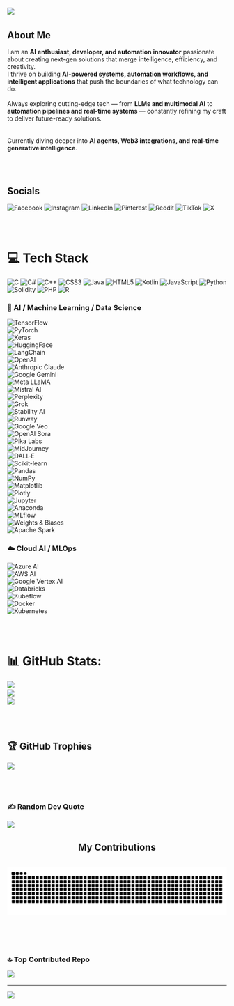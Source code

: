 ## <img src="https://readme-typing-svg.herokuapp.com/?font=Nunito&size=35&center=true&vCenter=true&width=600&height=90&duration=6000&lines=HELLO+THERE+!;+I+AM+JOSEPH+MOKUA+(santosjose7);" />

## About Me 
I am an **AI enthusiast, developer, and automation innovator** passionate about creating next-gen solutions that merge intelligence, efficiency, and creativity.<br>
I thrive on building **AI-powered systems, automation workflows, and intelligent applications** that push the boundaries of what technology can do.<br>
<br>Always exploring cutting-edge tech — from **LLMs and multimodal AI** to **automation pipelines and real-time systems** — constantly refining my craft to deliver future-ready solutions.<br>
<br>
<br>Currently diving deeper into **AI agents, Web3 integrations, and real-time generative intelligence**.  

<br><br>
## Socials
![Facebook](https://img.shields.io/badge/Facebook-%231877F2.svg?logo=Facebook&logoColor=white) ![Instagram](https://img.shields.io/badge/Instagram-%23E4405F.svg?logo=Instagram&logoColor=white) ![LinkedIn](https://img.shields.io/badge/LinkedIn-%230077B5.svg?logo=linkedin&logoColor=white) ![Pinterest](https://img.shields.io/badge/Pinterest-%23E60023.svg?logo=Pinterest&logoColor=white) ![Reddit](https://img.shields.io/badge/Reddit-%23FF4500.svg?logo=Reddit&logoColor=white) ![TikTok](https://img.shields.io/badge/TikTok-%23000000.svg?logo=TikTok&logoColor=white) ![X](https://img.shields.io/badge/X-black.svg?logo=X&logoColor=white)

<br><br>
# 💻 Tech Stack
![C](https://img.shields.io/badge/c-%2300599C.svg?style=for-the-badge&logo=c&logoColor=white) ![C#](https://img.shields.io/badge/c%23-%23239120.svg?style=for-the-badge&logo=csharp&logoColor=white) ![C++](https://img.shields.io/badge/c++-%2300599C.svg?style=for-the-badge&logo=c%2B%2B&logoColor=white) ![CSS3](https://img.shields.io/badge/css3-%231572B6.svg?style=for-the-badge&logo=css3&logoColor=white) ![Java](https://img.shields.io/badge/java-%23ED8B00.svg?style=for-the-badge&logo=openjdk&logoColor=white) ![HTML5](https://img.shields.io/badge/html5-%23E34F26.svg?style=for-the-badge&logo=html5&logoColor=white) ![Kotlin](https://img.shields.io/badge/kotlin-%237F52FF.svg?style=for-the-badge&logo=kotlin&logoColor=white) ![JavaScript](https://img.shields.io/badge/javascript-%23323330.svg?style=for-the-badge&logo=javascript&logoColor=%23F7DF1E) ![Python](https://img.shields.io/badge/python-3670A0?style=for-the-badge&logo=python&logoColor=ffdd54) ![Solidity](https://img.shields.io/badge/Solidity-%23363636.svg?style=for-the-badge&logo=solidity&logoColor=white) ![PHP](https://img.shields.io/badge/php-%23777BB4.svg?style=for-the-badge&logo=php&logoColor=white) ![R](https://img.shields.io/badge/r-%23276DC3.svg?style=for-the-badge&logo=r&logoColor=white)

### 🔬 AI / Machine Learning / Data Science
![TensorFlow](https://img.shields.io/badge/TensorFlow-FF6F00?style=for-the-badge&logo=tensorflow&logoColor=white)  
![PyTorch](https://img.shields.io/badge/PyTorch-EE4C2C?style=for-the-badge&logo=pytorch&logoColor=white)  
![Keras](https://img.shields.io/badge/Keras-D00000?style=for-the-badge&logo=keras&logoColor=white)  
![HuggingFace](https://img.shields.io/badge/HuggingFace-FCC624?style=for-the-badge&logo=huggingface&logoColor=black)  
![LangChain](https://img.shields.io/badge/LangChain-1C3C3C?style=for-the-badge&logo=chainlink&logoColor=white)  
![OpenAI](https://img.shields.io/badge/OpenAI-412991?style=for-the-badge&logo=openai&logoColor=white)  
![Anthropic Claude](https://img.shields.io/badge/Claude-000000?style=for-the-badge&logo=Anthropic&logoColor=white)  
![Google Gemini](https://img.shields.io/badge/Gemini-4285F4?style=for-the-badge&logo=google&logoColor=white)  
![Meta LLaMA](https://img.shields.io/badge/LLaMA-0084FF?style=for-the-badge&logo=meta&logoColor=white)  
![Mistral AI](https://img.shields.io/badge/Mistral_AI-FF4A00?style=for-the-badge&logoColor=white)  
![Perplexity](https://img.shields.io/badge/Perplexity-1B1F23?style=for-the-badge&logo=perplexity&logoColor=white)  
![Grok](https://img.shields.io/badge/Grok-222222?style=for-the-badge&logo=x&logoColor=white)  
![Stability AI](https://img.shields.io/badge/Stability_AI-FF6F61?style=for-the-badge&logo=stabilityai&logoColor=white)  
![Runway](https://img.shields.io/badge/Runway_Gen3-00FF9C?style=for-the-badge&logoColor=black)  
![Google Veo](https://img.shields.io/badge/Google_Veo-4285F4?style=for-the-badge&logo=google&logoColor=white)  
![OpenAI Sora](https://img.shields.io/badge/Sora-412991?style=for-the-badge&logo=openai&logoColor=white)  
![Pika Labs](https://img.shields.io/badge/Pika_Labs-FFB000?style=for-the-badge&logoColor=black)  
![MidJourney](https://img.shields.io/badge/MidJourney-000000?style=for-the-badge&logo=midjourney&logoColor=white)  
![DALL·E](https://img.shields.io/badge/DALL·E-74AA9C?style=for-the-badge&logo=openai&logoColor=white)  
![Scikit-learn](https://img.shields.io/badge/scikit--learn-%23F7931E.svg?style=for-the-badge&logo=scikit-learn&logoColor=white)  
![Pandas](https://img.shields.io/badge/pandas-%23150458.svg?style=for-the-badge&logo=pandas&logoColor=white)  
![NumPy](https://img.shields.io/badge/numpy-%23013243.svg?style=for-the-badge&logo=numpy&logoColor=white)  
![Matplotlib](https://img.shields.io/badge/Matplotlib-%23ffffff.svg?style=for-the-badge&logo=Matplotlib&logoColor=black)  
![Plotly](https://img.shields.io/badge/Plotly-%233F4F75.svg?style=for-the-badge&logo=plotly&logoColor=white)  
![Jupyter](https://img.shields.io/badge/Jupyter-%23F37626.svg?style=for-the-badge&logo=jupyter&logoColor=white)  
![Anaconda](https://img.shields.io/badge/Anaconda-%2344A833.svg?style=for-the-badge&logo=anaconda&logoColor=white)  
![MLflow](https://img.shields.io/badge/MLflow-0194E2.svg?style=for-the-badge&logo=mlflow&logoColor=white)  
![Weights & Biases](https://img.shields.io/badge/Weights_&_Biases-FFBE00?style=for-the-badge&logo=weightsandbiases&logoColor=black)  
![Apache Spark](https://img.shields.io/badge/Apache%20Spark-FDEE21?style=for-the-badge&logo=apachespark&logoColor=black)  

### ☁️ Cloud AI / MLOps
![Azure AI](https://img.shields.io/badge/Azure_AI-0078D4?style=for-the-badge&logo=microsoftazure&logoColor=white)  
![AWS AI](https://img.shields.io/badge/AWS_AI-FF9900?style=for-the-badge&logo=amazon-aws&logoColor=white)  
![Google Vertex AI](https://img.shields.io/badge/Vertex_AI-4285F4?style=for-the-badge&logo=google-cloud&logoColor=white)  
![Databricks](https://img.shields.io/badge/Databricks-FF3621.svg?style=for-the-badge&logo=databricks&logoColor=white)  
![Kubeflow](https://img.shields.io/badge/Kubeflow-326CE5?style=for-the-badge&logo=kubeflow&logoColor=white)  
![Docker](https://img.shields.io/badge/Docker-2496ED?style=for-the-badge&logo=docker&logoColor=white)  
![Kubernetes](https://img.shields.io/badge/Kubernetes-326CE5?style=for-the-badge&logo=kubernetes&logoColor=white)  

<br><br>
# 📊 GitHub Stats:
![](https://github-readme-stats.vercel.app/api?username=santosjose7&theme=radical&hide_border=false&include_all_commits=true&count_private=true)<br/>
![](https://github-readme-streak-stats.herokuapp.com/?user=santosjose7&theme=radical&hide_border=false)<br/>
![](https://github-readme-stats.vercel.app/api/top-langs/?username=santosjose7&theme=radical&hide_border=false&include_all_commits=true&count_private=true&layout=compact)

<br><br>
## 🏆 GitHub Trophies
![](https://github-profile-trophy.vercel.app/?username=santosjose7&theme=radical&no-frame=false&no-bg=false&margin-w=4)

<br><br>
### ✍️ Random Dev Quote
![](https://quotes-github-readme.vercel.app/api?type=horizontal&theme=radical)

<div align="center">
  <h2>My Contributions </h2>
  <br>
  <img alt="snake eating my contributions" src="https://raw.githubusercontent.com/santosjose7/santosjose7/output/github-contribution-grid-snake.svg" />
  
  <br/><br/><br/>
</div>

### 🔝 Top Contributed Repo
![](https://github-contributor-stats.vercel.app/api?username=santosjose7&limit=5&theme=radical&combine_all_yearly_contributions=true)

---
[![](https://visitcount.itsvg.in/api?id=santosjose7&icon=2&color=6)](https://visitcount.itsvg.in)

<!-- Proudly created with GPRM ( https://gprm.itsvg.in ) -->
